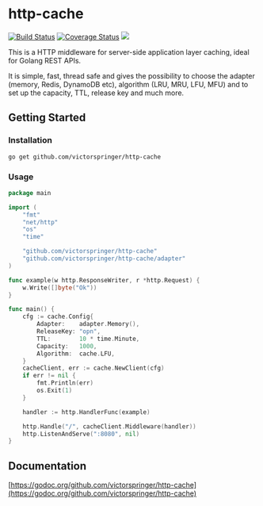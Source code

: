 # http-cache
[![Build Status](https://travis-ci.org/victorspringer/http-cache.svg?branch=master)](https://travis-ci.org/victorspringer/http-cache) [![Coverage Status](https://coveralls.io/repos/victorspringer/http-cache/badge.svg)](https://coveralls.io/r/victorspringer/http-cache) [![](https://img.shields.io/badge/godoc-reference-5272B4.svg?style=flat)](https://godoc.org/github.com/victorspringer/http-cache)

This is a HTTP middleware for server-side application layer caching, ideal for Golang REST APIs.

It is simple, fast, thread safe and gives the possibility to choose the adapter (memory, Redis, DynamoDB etc), algorithm (LRU, MRU, LFU, MFU) and to set up the capacity, TTL, release key and much more.

## Getting Started

### Installation
`go get github.com/victorspringer/http-cache`

### Usage
```go
package main

import (
    "fmt"
    "net/http"
    "os"
    "time"

    "github.com/victorspringer/http-cache"
    "github.com/victorspringer/http-cache/adapter"
)

func example(w http.ResponseWriter, r *http.Request) {
    w.Write([]byte("Ok"))
}

func main() {
    cfg := cache.Config{
        Adapter:    adapter.Memory(),
        ReleaseKey: "opn",
        TTL:        10 * time.Minute,
        Capacity:   1000,
        Algorithm:  cache.LFU,
    }
    cacheClient, err := cache.NewClient(cfg)
    if err != nil {
        fmt.Println(err)
        os.Exit(1)
    }

    handler := http.HandlerFunc(example)

    http.Handle("/", cacheClient.Middleware(handler))
    http.ListenAndServe(":8080", nil)
}
```

## Documentation
[https://godoc.org/github.com/victorspringer/http-cache](https://godoc.org/github.com/victorspringer/http-cache)